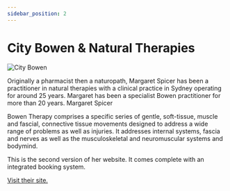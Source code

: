 ```yaml
---
sidebar_position: 2
---
```


# City Bowen & Natural Therapies

![City Bowen](/img/city-bowen.png)

Originally a pharmacist then a naturopath, Margaret Spicer has been a practitioner in natural therapies with a clinical practice in Sydney operating for around 25 years. Margaret has been a specialist Bowen practitioner for more than 20 years.
Margaret Spicer

Bowen Therapy comprises a specific series of gentle, soft-tissue, muscle and fascial, connective tissue movements designed to address a wide range of problems as well as injuries. It addresses internal systems, fascia and nerves as well as the musculoskeletal and neuromuscular systems and bodymind.

This is the second version of her website. It comes complete with an integrated booking system.

[Visit their site.](https://www.healthartisans.com.au/)
